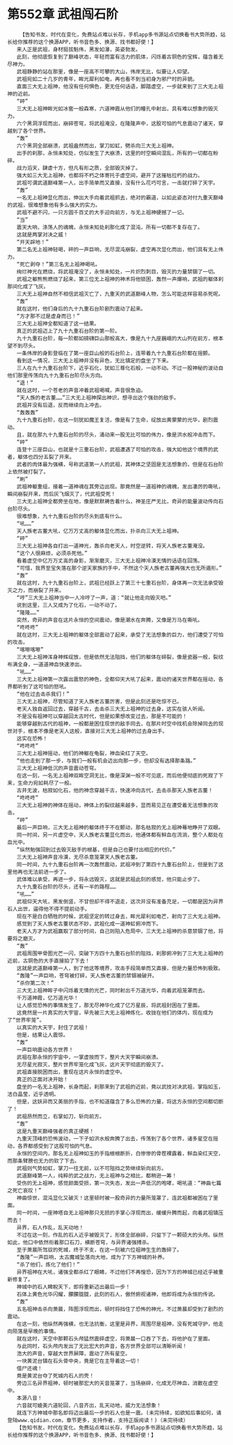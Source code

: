 # 第552章 武祖闯石阶
        【告知书友，时代在变化，免费站点难以长存，手机app多书源站点切换看书大势所趋，站长给你推荐的这个换源APP，听书音色多、换源、找书都好使！】
       来人正是武祖，身材挺拔魁伟，黑发如瀑，英姿勃发。
       此刻，他彻底恢复到了巅峰状态，年轻而富有活力的肌体，闪烁着古铜色的宝辉，蕴含着无尽神力。
       武祖静静的站在那里，像是一座高不可攀的大山，伟岸无比，似要让人仰望。
       武祖宛如二十几岁的青年，眸光犀利如电，再也看不到当初身为邪尸时的异貌。
       直面三大无上祖神，他没有任何惧色，更无任何话语，脚踏虚空，一步就来到了三大无上祖神的近前。
       “砰”
       三大无上祖神眸光如冰窖一般森寒，六道神霞从他们的瞳孔中射出，具有难以想象的毁灭力。
       六个黑洞浮现而出，崩碎苍穹，将武祖淹没，在隆隆声中，这股可怕的气息震动了诸天，穿越到了各个世界。
       “轰”
       六个黑洞全部崩溃，武祖盎然而出，掌刀如虹，劈杀向三大无上祖神。
       出手的刹那，永恒未知处，仿似发生了大崩溃，这里的时空瞬间混乱，所有的一切都在粉碎。
       战力滔天，肆虐十方，但凡有形之质，全部毁灭掉了。
       强大如三大无上祖神，也都将不朽之体寄托于虚空间，避开了这摧枯拉朽的战力。
       武祖可谓武道巅峰第一人，出手简单而又直接，没有什么花巧可言，一击就打碎了天宇。
       “轰”
       一名无上祖神显化而出，伸出大手向着武祖抓去，绝对的霸道，以如此姿态对付九重天巅峰的武祖，很难想象他有多么强大的实力。
       武祖不避不闪，一只方圆千百丈的大手迎向前方，与无上祖神硬撼了一记。
       “当”
       震天大响，涤荡人的魂魄，永恒未知处刹那化成了混沌，所有一切都不复存在了。
       这就是两掌对决之威！
       “开天辟地！”
       第二名无上祖神轻喝，砰的一声巨响，无尽混沌崩裂，虚空再次显化而出，他们具有无上伟力。
       “死亡剥夺！”第三名无上祖神喝吼。
       绚烂神光在燃烧，将武祖淹没了，永恒未知处，一片炽烈刺目，毁灭的力量禁锢了一切。
       武祖之躯熊熊燃烧了起来，第三位无上祖神的神术将他锁困，轰然一声爆响，武祖的躯体刹那间化成了飞灰。
       三大无上祖神自然不相信武祖灭亡了，九重天的武道巅峰人物，怎么可能这样容易杀死呢。
       “轰”
       就在这时，他们身后的九十九重石台阶剧烈震动了起来。
       “方才那不过是虚身而已！”
       三大无上祖神全都知道了这一结果。
       真正的武祖迈上了九十九重石台阶的第一阶。
       九十九重石台阶，每一阶都如磅礴巨山那般高大，像是九十九座巍峨的大山列在前方，根本望不到尽头。
       一条伟岸的身影登临在了第一座巨山般的石台阶上，连带着九十九重石台阶都在摇颤。
       看到这一情况，三大无上祖神并没有异色，无比镇定的盘坐了下来。
       三人在九十九重石台阶下，近乎石化，犹如三尊化石般，一动不动。不过一股神秘的波动自他们那里传荡向九十九重石台阶尽头方向。
       “退！”
       就在这时，一个苍老的声音冲着武祖喝喊，声音很急迫。
       “天人族的老古董……”三大无上祖神探出神识，想寻出这个强劲的敌手。
       武祖并没有后退，反而继续向上冲去。
       “轰轰轰”
       九十九重石台阶，在这一刻犹如魔王复活，像是有了生命，绽放出黄蒙蒙的光华，剧烈震动。
       且，就在那九十九重石台阶的尽头，涌动来一股无比可怕的伟力，像是洪水般冲击而下。
       “砰”
       连登十三座巨山，也就是十三重石台阶，武祖遭遇了可怕的攻击，强大如他这个境界的武者，躯体也四分五裂了开来。
       武者的肉体最为强横，号称武道第一人的武祖，其神体之坚固是无法想象的，但是在石台阶上依然被打裂了。
       “刷”
       武祖神躯重组，接着一道神魂在其旁边出现。那竟然是一道祖神的魂魄，发出凄厉的嘶吼，瞬间崩裂开来，而后灰飞烟灭了，代武祖受死！
       三大无上祖神全都旁坐在地，像是默默祷告着什么，神圣庄严无比，奇异的能量波动传向石台阶尽头。
       很难想象，九十九重石台阶的尽头到底有什么。
       “吼……”
       天人族老古董大吼，亿万万丈高的躯体显化而出，扑杀向三大无上祖神。
       “砰”
       三大无上祖神各自打出一道神光，轰杀向老天人，时空逆转，将天人族老古董淹没。
       “这个人很麻烦，必须杀死他。”
       看着虚空中亿万万丈高的身影，渐渐磨灭，三大无上祖神冷漠无情的话语在回荡。
       “可惜，我界至宝失落在那个逆天家族的手中，不然这个天人族老古董再强大也无所遁形。”
       “轰”
       就在这时，九十九重石台阶上，武祖已经跃上了第三十七重石台阶，身体再一次无法承受毁灭之力，而崩裂了开来。
       “哼”三大无上祖神当中一人冷哼了一声，道：“就让他走向毁灭吧。”
       说到这里，三人又成为了化石，一动不动了。
       “隆隆……”
       突然，奇异的声音在这片永恒的空间震动，像是潮水在奔腾，又像是万马在嘶吼。
       “咚咚咚”
       就在这时，三大无上祖神的躯体全部震动了起来，承受了无法想象的巨力，他们遭受了可怕的攻击。
       “喀嚓喀嚓”
       三大无上祖神浑身神辉绽放，但是依然无法阻挡，他们的躯体在碎裂，像是瓷器一般，裂纹布满全身，一道道神血快速渗出。
       “吼……”
       三大无上祖神第一次露出震怒的神色，全都仰天大吼了起来，震动的诸天世界都在摇动，各界都听到了这可怕的怒吼。
       “他在过去击杀我们！”
       三大无上祖神，尽管知道了天人族老古董厉害，但是此刻还是吃惊不已。
       老天人独自返回过去，穿越千古，去击杀三大无上祖神的过去身，这实在骇人听闻。
       不是没有祖神可以穿越回太古时代，但是如果想改变过去，那是不可能的！
       能够穿越到古代的祖神，一般都是困住现世的敌手同去，在那片时空中找机会除掉同去的现世对手，根本不像是老天人这般，直接对三大无上祖神的过去身出手。
       这实在恐怖！
       “咚咚咚”
       三大无上祖神摇动，他们的神躯在龟裂，神血染红了天空。
       “他也走到了那一步，与我们一般有机会迈出向那一步，但却没有选择那条路。”
       三大无上祖神低沉的声音震动苍穹。
       在这一刻，一名无上祖神双眸空洞无比，像是深渊一般不可见底，而后他便彻底的死寂了下来，生命力宛如耗尽了一般。
       古井无波，枯寂如化石，他的神念穿越千古，快速冲向古代，去击杀那天人族老古董！
       “咚咚咚”
       三大无上祖神的神体在摇动，神体上的裂纹越来越多，显而易见正在遭受着无法想象的攻击。
       “砰”
       最后一声巨响，三大无上祖神的躯体终于不在颤动，那名枯寂的无上祖神蓦地睁开了双眼。
       同一时间，另一片虚空中，天人族老古董显化而出，他通体都有鲜血在流淌，整个人都处在血光中。
       “纵然勉强回到过去毁灭敌手的根基，但是自己也要付出相应的代价。”
       三大无上祖神声音冷漠，无尽杀意笼罩天人族老古董。
       同一时间，九十九重石台阶再一次轰然震动，武祖冲到了第四十九重石台阶上，但是到了这里他再也无法前进一步了。
       武体难以承受，再进一步，将永远毁灭，这就是武祖此刻的感觉，他只能止步了。
       九十九重石台阶的尽头，还有一半的路程……
       “吼……”
       武祖仰天大吼，黑发倒竖，不甘但却不得不退走，这次并没有准备充足，一切都是因为异界石人出世，逼得他不得不提前动手。
       现在不是白白牺牲的时候，武祖坚定的转过身去，眸光犀利如电芒，射向了三大无上祖神。
       感觉到了天人族老古董状态不妙，武祖化成一道神虹俯冲而下。
       老天人方才为武祖赢取了部分时间，自己则陷入危局中，三大无上祖神的杀意禁锢了他，将要将之磨灭。
       “轰”
       武祖周围甲骨图光芒一闪，突破下方四十九重石台阶的阻挡，刹那俯冲到了三大无上祖神的近前，古铜色的大手直接拍了下去！
       这就是武道巅峰第一人，到了他这等境界，攻击手段简单而又直接，但是力量恐怖到极致。
       “轰隆”一声巨响，苍穹被打碎，天人族老古董的禁锢被破开。
       “杀你第二次！”
       三大无上祖神眸子中闪烁着无情的光芒，同时射出千万道光华，向着武祖笼罩而去。
       千万道神霞，亿万道光华！
       让人感觉恐怖的事情发生了，那无尽神华化成了亿万星辰，将武祖封困在了里面。
       这竟然是一片真实的大宇宙，早先被三大无上祖神炼化，收拢在他们的体内，现在成为了“世界牢笼”。
       以真实的大天宇，封住了武祖！
       但是，结果让人震惊。
       “轰”
       一声巨响震动各方世界！
       武祖在那永恒的宇宙中，一掌虚按而下，整片大天宇瞬间崩溃。
       无尽星光寂灭，整片世界牢笼化成飞灰，这片天宇彻底的毁灭了。
       武祖直接脱困而出，重现在这片永恒的虚空中。
       真正的正面对决开始！
       盘坐的一名无上祖神，长身而起，刹那来到了武祖的近前，竟以武技对决武祖，掌指如玉，洁白晶莹，近乎透明。
       但是，这妖异而又美丽的手指，也不知道蕴含了多么恐怖的力量，将这方永恒的空间都切断了！
       武祖昂然而立，右掌如刀，斩向前方。
       “轰”
       这是九重天巅峰强者的真正硬撼！
       九重天顶峰的恐怖波动，一下子如洪水般奔腾了出去，传荡到了各个世界，诸多星空在摇动，各界都感受到了这股可怕的气息。
       永恒的空间内，那名无上祖神如玉的手指根根断折，白惨惨的骨茬裸露着，鲜血染红天空，而那条臂膀也无力的软了下去。
       武祖则气势如虹，掌刀一往无前，以不可阻挡之势继续斩向前方。
       武道巅峰第一人，纯粹的武之战力，无上祖神与之相比，都稍逊一筹！
       受伤的无上祖神，感觉颜面受损，第一次失态，发出一声低沉的咆哮，喝吼道：“神曲七篇之死亡哀叹！”
       神曲惊世，混沌显化又破灭！这里顿时被一股奇异的力量所笼罩了，连武祖都被困在了里面。
       同一时间，一座神塔自无上祖神那只无损的手掌心浮现而出，缓缓升腾而起，向着武祖镇压而去！
       异界，石人作乱，乱天动地！
       不过在这一刻，作乱的石人近乎被毁灭了，形体全部崩碎，只留下了一颗硕大的头颅。纵然如此，他口中依然衔着那口石刀，横断苍穹，与异界诸强搏杀。
       至于萧晨所驾驭的死城，终于不支，在这一刻被六位祖神生生的轰碎了。
       “轰隆”一声巨响，太古魔城坠落向大地，成为了下方神城的补养。
       “杀了他们，炼化了他们！”
       异界祖神在大吼，诸强全都杀红了眼睛，不过他们不再惶恐，因为下方的神城已经近乎被重新修复了。
       神城中的石人睥睨天下，即将重新迈出最后一步！
       石体上黄色光华闪耀，朦朦胧胧，此刻的石人，傲然俯视诸神，他即将成为永恒的传说。
       “轰”
       五名祖神击杀向萧晨，阵图浮现而出，顿时将挡住了恐怖的神光，不过萧晨却受到了剧烈的震动。
       在这一刻，他纵然再强横，也无法抗衡，这里是异界，周围尽是祖神，没有死城守护，他走向陨落是早晚的事情。
       就在这时，天空中那颗石头颅猛然震碎虚空，将萧晨一口吞了下去，将他护在了里面。
       与此同时，石头颅内发出了无比宏大的声音，各方世界全部可以清晰听闻！
       浩大的声音，穿越大世界屏障，震动了所有星空。
       一块黄泥台镇在石头骨中央，竟是它在主导着这一切！
       借尸还魂！
       竟是黄泥台夺了死城内石人的壳！
       旁边三名异界祖神，顿时被那宏大的天音笼罩了，当场崩碎，化成无尽神血，消散在虚空中。
       本源八音！
       六音就可媲美六道轮回，八音齐出，乱天动地，威力无法想象！
       就连下方神城中那名即将迈出最后一步的石人也是一震。(未完待续，如欲知后事如何，请登陆www.qidian.com，章节更多，支持作者，支持正版阅读！)（未完待续）
       【告知书友，时代在变化，免费站点难以长存，手机app多书源站点切换看书大势所趋，站长给你推荐的这个换源APP，听书音色多、换源、找书都好使！】